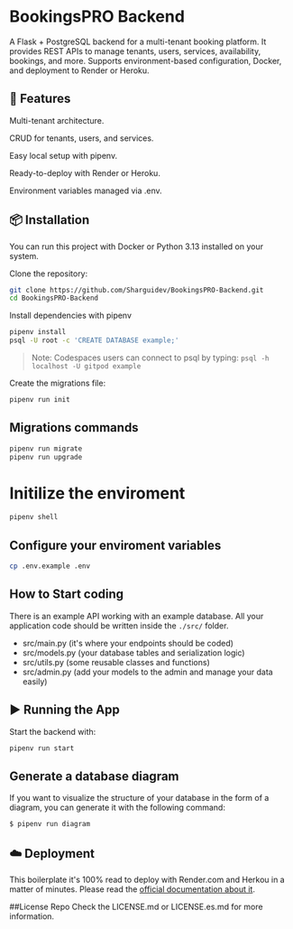 # BookingsPRO Backend

A Flask + PostgreSQL backend for a multi-tenant booking platform.
It provides REST APIs to manage tenants, users, services, availability, bookings, and more.
Supports environment-based configuration, Docker, and deployment to Render or Heroku.

## 🚀 Features

Multi-tenant architecture.

CRUD for tenants, users, and services.

Easy local setup with pipenv.

Ready-to-deploy with Render or Heroku.

Environment variables managed via .env.

## 📦 Installation

You can run this project with Docker or Python 3.13 installed on your system.

Clone the repository:

```sh
git clone https://github.com/Sharguidev/BookingsPRO-Backend.git
cd BookingsPRO-Backend

```

Install dependencies with pipenv 


```sh
pipenv install
psql -U root -c 'CREATE DATABASE example;'

```

> Note: Codespaces users can connect to psql by typing: `psql -h localhost -U gitpod example`



Create the migrations file:
```sh
pipenv run init
```

## Migrations commands

```sh
pipenv run migrate
pipenv run upgrade
```

# Initilize the enviroment

```sh
pipenv shell
```

## Configure your enviroment variables

```sh
cp .env.example .env
```

## How to Start coding

There is an example API working with an example database. All your application code should be written inside the `./src/` folder.

- src/main.py (it's where your endpoints should be coded)
- src/models.py (your database tables and serialization logic)
- src/utils.py (some reusable classes and functions)
- src/admin.py (add your models to the admin and manage your data easily)

## ▶️ Running the App

Start the backend with:
```sh
pipenv run start
```

## Generate a database diagram

If you want to visualize the structure of your database in the form of a diagram, you can generate it with the following command:

```bash
$ pipenv run diagram
```

## ☁️ Deployment
This boilerplate it's 100% read to deploy with Render.com and Herkou in a matter of minutes. Please read the [official documentation about it](https://start.4geeksacademy.com/deploy).

##License Repo
Check the LICENSE.md or LICENSE.es.md for more information.
